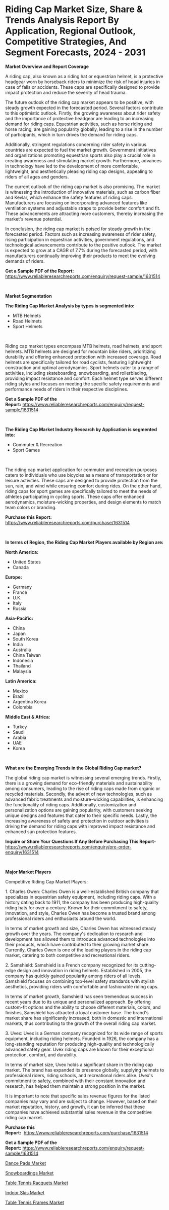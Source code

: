 <p><h1>Riding Cap Market Size, Share & Trends Analysis Report By Application, Regional Outlook, Competitive Strategies, And Segment Forecasts, 2024 - 2031</h1></p><p><strong>Market Overview and Report Coverage</strong></p>
<p><p>A riding cap, also known as a riding hat or equestrian helmet, is a protective headgear worn by horseback riders to minimize the risk of head injuries in case of falls or accidents. These caps are specifically designed to provide impact protection and reduce the severity of head trauma.</p><p>The future outlook of the riding cap market appears to be positive, with steady growth expected in the forecasted period. Several factors contribute to this optimistic outlook. Firstly, the growing awareness about rider safety and the importance of protective headgear are leading to an increasing demand for riding caps. Equestrian activities, such as horse riding and horse racing, are gaining popularity globally, leading to a rise in the number of participants, which in turn drives the demand for riding caps.</p><p>Additionally, stringent regulations concerning rider safety in various countries are expected to fuel the market growth. Government initiatives and organizations promoting equestrian sports also play a crucial role in creating awareness and stimulating market growth. Furthermore, advances in technology have led to the development of more comfortable, lightweight, and aesthetically pleasing riding cap designs, appealing to riders of all ages and genders.</p><p>The current outlook of the riding cap market is also promising. The market is witnessing the introduction of innovative materials, such as carbon fiber and Kevlar, which enhance the safety features of riding caps. Manufacturers are focusing on incorporating advanced features like ventilation systems and adjustable straps to provide better comfort and fit. These advancements are attracting more customers, thereby increasing the market's revenue potential.</p><p>In conclusion, the riding cap market is poised for steady growth in the forecasted period. Factors such as increasing awareness of rider safety, rising participation in equestrian activities, government regulations, and technological advancements contribute to the positive outlook. The market is expected to grow at a CAGR of 7.7% during the forecasted period, with manufacturers continually improving their products to meet the evolving demands of riders.</p></p>
<p><strong>Get a Sample PDF of the Report:</strong> <a href="https://www.reliableresearchreports.com/enquiry/request-sample/1631514">https://www.reliableresearchreports.com/enquiry/request-sample/1631514</a></p>
<p>&nbsp;</p>
<p><strong>Market Segmentation</strong></p>
<p><strong>The Riding Cap Market Analysis by types is segmented into:</strong></p>
<p><ul><li>MTB Helmets</li><li>Road Helmets</li><li>Sport Helmets</li></ul></p>
<p>&nbsp;</p>
<p><p>Riding cap market types encompass MTB helmets, road helmets, and sport helmets. MTB helmets are designed for mountain bike riders, prioritizing durability and offering enhanced protection with increased coverage. Road helmets are specifically tailored for road cyclists, featuring lightweight construction and optimal aerodynamics. Sport helmets cater to a range of activities, including skateboarding, snowboarding, and rollerblading, providing impact resistance and comfort. Each helmet type serves different riding styles and focuses on meeting the specific safety requirements and performance needs of riders in their respective disciplines.</p></p>
<p><strong>Get a Sample PDF of the Report:</strong>&nbsp;<a href="https://www.reliableresearchreports.com/enquiry/request-sample/1631514">https://www.reliableresearchreports.com/enquiry/request-sample/1631514</a></p>
<p>&nbsp;</p>
<p><strong>The Riding Cap Market Industry Research by Application is segmented into:</strong></p>
<p><ul><li>Commuter & Recreation</li><li>Sport Games</li></ul></p>
<p>&nbsp;</p>
<p><p>The riding cap market application for commuter and recreation purposes caters to individuals who use bicycles as a means of transportation or for leisure activities. These caps are designed to provide protection from the sun, rain, and wind while ensuring comfort during rides. On the other hand, riding caps for sport games are specifically tailored to meet the needs of athletes participating in cycling sports. These caps offer enhanced aerodynamics, moisture-wicking properties, and design elements to match team colors or branding.</p></p>
<p><strong>Purchase this Report:</strong>&nbsp; <a href="https://www.reliableresearchreports.com/purchase/1631514">https://www.reliableresearchreports.com/purchase/1631514</a></p>
<p>&nbsp;</p>
<p><strong>In terms of Region, the Riding Cap Market Players available by Region are:</strong></p>
<p>
    <p> <strong> North America: </strong>
        <ul>
            <li>United States</li>
            <li>Canada</li>
        </ul>
        </p> 
    <p> <strong> Europe: </strong>
        <ul>
            <li>Germany</li>
            <li>France</li>
            <li>U.K.</li>
            <li>Italy</li>
            <li>Russia</li>
        </ul>
        </p> 
    <p> <strong> Asia-Pacific: </strong>
        <ul>
            <li>China</li>
            <li>Japan</li>
            <li>South Korea</li>
            <li>India</li>
            <li>Australia</li>
            <li>China Taiwan</li>
            <li>Indonesia</li>
            <li>Thailand</li>
            <li>Malaysia</li>
        </ul>
        </p> 
    <p> <strong> Latin America: </strong>
        <ul>
            <li>Mexico</li>
            <li>Brazil</li>
            <li>Argentina Korea</li>
            <li>Colombia</li>
        </ul>
        </p> 
    <p> <strong> Middle East & Africa: </strong>
        <ul>
            <li>Turkey</li>
            <li>Saudi</li>
            <li>Arabia</li>
            <li>UAE</li>
            <li>Korea</li>
        </ul>
    </p>
    </p>
<p>&nbsp;</p>
<p><strong>What are the Emerging Trends in the Global Riding Cap market?</strong></p>
<p><p>The global riding cap market is witnessing several emerging trends. Firstly, there is a growing demand for eco-friendly materials and sustainability among consumers, leading to the rise of riding caps made from organic or recycled materials. Secondly, the advent of new technologies, such as advanced fabric treatments and moisture-wicking capabilities, is enhancing the functionality of riding caps. Additionally, customization and personalization options are gaining popularity, with customers seeking unique designs and features that cater to their specific needs. Lastly, the increasing awareness of safety and protection in outdoor activities is driving the demand for riding caps with improved impact resistance and enhanced sun protection features.</p></p>
<p><strong>Inquire or Share Your Questions If Any Before Purchasing This Report</strong>- <a href="https://www.reliableresearchreports.com/enquiry/pre-order-enquiry/1631514">https://www.reliableresearchreports.com/enquiry/pre-order-enquiry/1631514</a></p>
<p>&nbsp;</p>
<p><strong>Major Market Players</strong></p>
<p><p>Competitive Riding Cap Market Players:</p><p>1. Charles Owen: Charles Owen is a well-established British company that specializes in equestrian safety equipment, including riding caps. With a history dating back to 1911, the company has been producing high-quality riding hats for over a century. Known for their commitment to safety, innovation, and style, Charles Owen has become a trusted brand among professional riders and enthusiasts around the world.</p><p>In terms of market growth and size, Charles Owen has witnessed steady growth over the years. The company's dedication to research and development has allowed them to introduce advanced technologies into their products, which have contributed to their growing market share. Currently, Charles Owen is one of the leading players in the riding cap market, catering to both competitive and recreational riders.</p><p>2. Samshield: Samshield is a French company recognized for its cutting-edge design and innovation in riding helmets. Established in 2005, the company has quickly gained popularity among riders of all levels. Samshield focuses on combining top-level safety standards with stylish aesthetics, providing riders with comfortable and fashionable riding caps.</p><p>In terms of market growth, Samshield has seen tremendous success in recent years due to its unique and personalized approach. By offering custom-fit options and the ability to choose different materials, colors, and finishes, Samshield has attracted a loyal customer base. The brand's market share has significantly increased, both in domestic and international markets, thus contributing to the growth of the overall riding cap market.</p><p>3. Uvex: Uvex is a German company recognized for its wide range of sports equipment, including riding helmets. Founded in 1926, the company has a long-standing reputation for producing high-quality and technologically advanced safety gear. Uvex riding caps are known for their exceptional protection, comfort, and durability.</p><p>In terms of market size, Uvex holds a significant share in the riding cap market. The brand has expanded its presence globally, supplying helmets to professional riders, riding schools, and recreational riders alike. Uvex's commitment to safety, combined with their constant innovation and research, has helped them maintain a strong position in the market.</p><p>It is important to note that specific sales revenue figures for the listed companies may vary and are subject to change. However, based on their market reputation, history, and growth, it can be inferred that these companies have achieved substantial sales revenue in the competitive riding cap market.</p></p>
<p><strong>Purchase this Report:</strong>&nbsp;&nbsp;<a href="https://www.reliableresearchreports.com/purchase/1631514">https://www.reliableresearchreports.com/purchase/1631514</a></p>
<p></p>
<p><strong>Get a Sample PDF of the Report:</strong>&nbsp;<a href="https://www.reliableresearchreports.com/enquiry/request-sample/1631514">https://www.reliableresearchreports.com/enquiry/request-sample/1631514</a></p>
<p><p><a href="https://github.com/kuntayevaz/Market-Research-Report-List-2/blob/main/dance-pads-market.md">Dance Pads Market</a></p><p><a href="https://github.com/zebdakicsin/Market-Research-Report-List-2/blob/main/snowboardings-market.md">Snowboardings Market</a></p><p><a href="https://github.com/kholmovskayalyudmila/Market-Research-Report-List-2/blob/main/table-tennis-racquets-market.md">Table Tennis Racquets Market</a></p><p><a href="https://github.com/Krish2023na/Market-Research-Report-List-2/blob/main/indoor-skis-market.md">Indoor Skis Market</a></p><p><a href="https://github.com/sofyaavrova/Market-Research-Report-List-2/blob/main/table-tennis-frames-market.md">Table Tennis Frames Market</a></p></p>